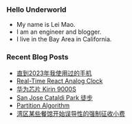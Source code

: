 ### Hello Underworld

- My name is Lei Mao.
- I am an engineer and blogger.
- I live in the Bay Area in California.


### Recent Blog Posts

<!-- BLOG-POST-LIST:START -->
- [直到2023年我使用过的手机](https://leimao.github.io/essay/%E7%9B%B4%E5%88%B02023%E5%B9%B4%E6%88%91%E4%BD%BF%E7%94%A8%E8%BF%87%E7%9A%84%E6%89%8B%E6%9C%BA/)
- [Real-Time React Analog Clock](https://leimao.github.io/blog/Real-Time-React-Analog-Clock/)
- [华为芯片 Kirin 9000S](https://leimao.github.io/essay/%E5%8D%8E%E4%B8%BA%E8%8A%AF%E7%89%87-Kirin-9000S/)
- [San Jose Cataldi Park 徒步](https://leimao.github.io/life/San-Jose-Cataldi-Park/)
- [Partition Algorithm](https://leimao.github.io/blog/Partition-Algorithm/)
- [湾区某些餐馆开始误导性的强制征收小费](https://leimao.github.io/essay/%E6%B9%BE%E5%8C%BA%E6%9F%90%E4%BA%9B%E9%A4%90%E9%A6%86%E5%BC%80%E5%A7%8B%E8%AF%AF%E5%AF%BC%E6%80%A7%E7%9A%84%E5%BC%BA%E5%88%B6%E5%BE%81%E6%94%B6%E5%B0%8F%E8%B4%B9/)
<!-- BLOG-POST-LIST:END -->
